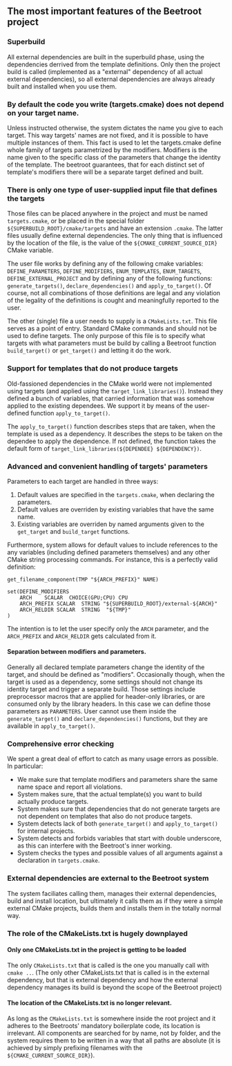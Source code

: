 ## The most important features of the Beetroot project

### Superbuild

All external dependencies are built in the superbuild phase, using the dependencies derrived from the template definitions. Only then the project build is called (implemented as a "external" dependency of all actual external dependencies), so all external dependencies are always already built and installed when you use them.

### By default the code you write (targets.cmake) does not depend on your target name. 

Unless instructed otherwise, the system dictates the name you give to each target. This way targets' names are not fixed, and it is possible to have multiple instances of them. This fact is used to let the targets.cmake define whole family of targets parametrized by the modifiers. Modifiers is the name given to the specific class of the parameters that change the identity of the template. The beetroot guarantees, that for each distinct set of template's modifiers there will be a separate target defined and built.

### There is only one type of user-supplied input file that defines the targets

Those files can be placed anywhere in the project and must be named `targets.cmake`, or be placed in the special folder `${SUPERBUILD_ROOT}/cmake/targets` and have an extension `.cmake`. The latter files usually define external dependencies. The only thing that is influenced by the location of the file, is the value of the `${CMAKE_CURRENT_SOURCE_DIR}` CMake variable. 

The user file works by defining any of the following cmake variables: `DEFINE_PARAMETERS`, `DEFINE_MODIFIERS`, `ENUM_TEMPLATES`, `ENUM_TARGETS`, `DEFINE_EXTERNAL_PROJECT` and by defining any of the following functions: `generate_targets()`, `declare_dependencies()` and `apply_to_target()`. Of course, not all combinations of those definitions are legal and any violation of the legality of the definitions is cought and meaningfully reported to the user.

The other (single) file a user needs to supply is a `CMakeLists.txt`. This file serves as a point of entry. Standard CMake commands and should not be used to define targets. The only purpose of this file is to specify what targets with what parameters must be build by calling a Beetroot function `build_target()` or `get_target()` and letting it do the work.

### Support for templates that do not produce targets

Old-fassioned dependencies in the CMake world were not implemented using targets (and applied using the `target_link_libraries()`). Instead they defined a bunch of variables, that carried information that was somehow applied to the existing dependees. We support it by means of the user-defined function `apply_to_target()`. 

The `apply_to_target()` function describes steps that are taken, when the template is used as a dependency. It describes the steps to be taken on the dependee to apply the dependence. If not defined, the function takes the default form of `target_link_libraries(${DEPENDEE} ${DEPENDENCY})`.

### Advanced and convenient handling of targets' parameters

Parameters to each target are handled in three ways:

1. Default values are specified in the `targets.cmake`, when declaring the parameters.
2. Default values are overriden by existing variables that have the same name.
3. Existing variables are overriden by named arguments given to the `get_target` and `build_target` functions.

Furthermore, system allows for default values to include references to the any variables (including defined parameters themselves) and any other CMake string processing commands. For instance, this is a perfectly valid definition:

```
get_filename_component(TMP "${ARCH_PREFIX}" NAME)

set(DEFINE_MODIFIERS 
	ARCH	SCALAR	CHOICE(GPU;CPU) CPU
	ARCH_PREFIX	SCALAR	STRING "${SUPERBUILD_ROOT}/external-${ARCH}"
	ARCH_RELDIR	SCALAR	STRING	"${TMP}"
)
```

The intention is to let the user specify only the `ARCH` parameter, and the `ARCH_PREFIX` and `ARCH_RELDIR` gets calculated from it.


#### Separation between modifiers and parameters.

Generally all declared template parameters change the identity of the target, and should be defined as "modifiers". Occasionally though, when the target is used as a dependency, some settings should not change its identity target and trigger a separate build. Those settings include preprocessor macros that are applied for header-only libraries, or are consumed only by the library headers. In this case we can define those parameters as `PARAMETERS`. User cannot use them inside the `generate_target()` and `declare_dependencies()` functions, but they are available in `apply_to_target()`. 

### Comprehensive error checking

We spent a great deal of effort to catch as many usage errors as possible. In particular:

* We make sure that template modifiers and parameters share the same name space and report all violations. 
* System makes sure, that the actual template(s) you want to build actually produce targets.
* System makes sure that dependencies that do not generate targets are not dependent on templates that also do not produce targets.
* System detects lack of both `generate_target()` and `apply_to_target()` for internal projects.
* System detects and forbids variables that start with double underscore, as this can interfere with the Beetroot's inner working.
* System checks the types and possible values of all arguments against a declaration in `targets.cmake`.

### External dependencies are external to the Beetroot system

The system faciliates calling them, manages their external dependencies, build and install location, but ultimately it calls them as if they were a simple external CMake projects, builds them and installs them in the totally normal way.

### The role of the CMakeLists.txt is hugely downplayed

#### Only one CMakeLists.txt in the project is getting to be loaded

The only `CMakeLists.txt` that is called is the one you manually call with `cmake ..`. (The only other CMakeLists.txt that is called is in the external dependency, but that is external dependency and how the external dependency manages its build is beyond the scope of the Beetroot project)

#### The location of the CMakeLists.txt is no longer relevant. 

As long as the `CMakeLists.txt` is somewhere inside the root project and it adheres to the Beetroots' mandatory boilerplate code, its location is irrelevant. All components are searched for by name, not by folder, and the system requires them to be written in a way that all paths are absolute (it is achieved by simply prefixing filenames with the `${CMAKE_CURRENT_SOURCE_DIR}`).



